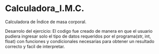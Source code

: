 # Calculadora_I.M.C.
Calculadora de Índice de masa corporal.

Desarrolo del ejercicio:
El codigo fue creado de manera en que el usuario pudiera ingresar solo el tipo de datos requeridos por el programa(str, int, float)
con funciones y condicionales necesarias para obtener un resultado correcto y facil de interpretar.
